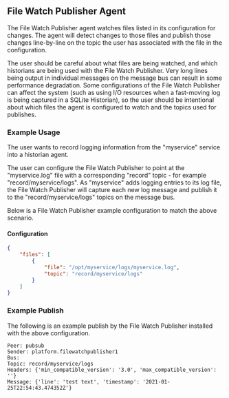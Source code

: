 ## File Watch Publisher Agent

The File Watch Publisher agent watches files listed in its configuration for changes.  The agent will detect changes to
those files and publish those changes line-by-line on the topic the user has associated with the file in the 
configuration.

The user should be careful about what files are being watched, and which historians are being used with the
File Watch Publisher.  Very long lines being output in individual messages on the message bus can result in some 
performance degradation.  Some configurations of the File Watch Publisher can affect the system (such as using I/O 
resources when a fast-moving log is being captured in a SQLite Historian), so the user should be intentional about which
files the agent is configured to watch and the topics used for publishes.


### Example Usage

The user wants to record logging information from the "myservice" service into a historian agent.

The user can configure the File Watch Publisher to point at the "myservice.log" file with a corresponding "record" 
topic -  for example "record/myservice/logs".  As "myservice" adds logging entries to its log file, the File Watch 
Publisher will capture each new log message and publish it to the "record/myservice/logs" topics on the message bus. 

Below is a File Watch Publisher example configuration to match the above scenario. 


#### Configuration

```json
{
    "files": [
        {
            "file": "/opt/myservice/logs/myservice.log",
            "topic": "record/myservice/logs"
        }
    ]
}
```


### Example Publish

The following is an example publish by the File Watch Publisher installed with the above configuration.

```
Peer: pubsub
Sender: platform.filewatchpublisher1
Bus:
Topic: record/myservice/logs
Headers: {'min_compatible_version': '3.0', 'max_compatible_version': ''}
Message: {'line': 'test text', 'timestamp': '2021-01-25T22:54:43.474352Z'}
```
